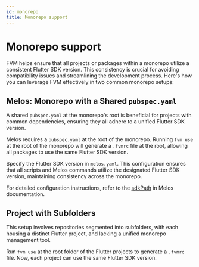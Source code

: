```yaml
---
id: monorepo
title: Monorepo support
---
```


# Monorepo support

FVM helps ensure that all projects or packages within a monorepo utilize a consistent Flutter SDK version. This consistency is crucial for avoiding compatibility issues and streamlining the development process. Here's how you can leverage FVM effectively in two common monorepo setups:

## Melos: Monorepo with a Shared `pubspec.yaml`

A shared `pubspec.yaml` at the monorepo's root is beneficial for projects with common dependencies, ensuring they all adhere to a unified Flutter SDK version.

Melos requires a `pubspec.yaml` at the root of the monorepo. Running `fvm use` at the root of the monorepo will generate a `.fvmrc` file at the root, allowing all packages to use the same Flutter SDK version.

Specify the Flutter SDK version in `melos.yaml`. This configuration ensures that all scripts and Melos commands utilize the designated Flutter SDK version, maintaining consistency across the monorepo.

For detailed configuration instructions, refer to the [sdkPath](https://melos.invertase.dev/~melos-latest/configuration/overview#sdkpath) in Melos documentation.

## Project with Subfolders

This setup involves repositories segmented into subfolders, with each housing a distinct Flutter project, and lacking a unified monorepo management tool.

Run `fvm use` at the root folder of the Flutter projects to generate a `.fvmrc` file. Now, each project can use the same Flutter SDK version.